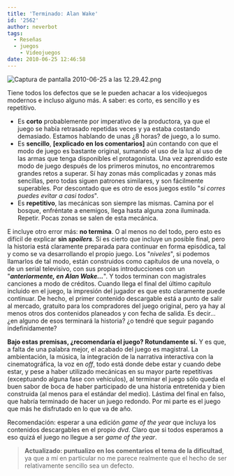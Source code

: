 ```yaml
---
title: 'Terminado: Alan Wake'
id: '2562'
author: neverbot
tags:
  - Reseñas
  - juegos
    - Videojuegos
date: 2010-06-25 12:46:58
---
```


![Captura de pantalla 2010-06-25 a las 12.29.42.png](./Captura-de-pantalla-2010-06-25-a-las-12.29.42.png)

Tiene todos los defectos que se le pueden achacar a los videojuegos modernos e incluso alguno más. A saber: es corto, es sencillo y es repetitivo.

*   Es **corto** probablemente por imperativo de la productora, ya que el juego se había retrasado repetidas veces y ya estaba costando demasiado. Estamos hablando de unas ¿8 horas? de juego, a lo sumo.
*   Es **sencillo**, **\[explicado en los comentarios\]** aún contando con que el modo de juego es bastante original, sumando el uso de la luz al uso de las armas que tenga disponibles el protagonista. Una vez aprendido este modo de juego después de los primeros minutos, no encontraremos grandes retos a superar. Sí hay zonas más complicadas y zonas más sencillas, pero todas siguen patrones similares, y son fácilmente superables. Por descontado que es otro de esos juegos estilo "_si corres puedes evitar a casi todos_".
*   Es **repetitivo**, las mecánicas son siempre las mismas. Camina por el bosque, enfréntate a enemigos, llega hasta alguna zona iluminada. Repetir. Pocas zonas se salen de esta mecánica.

E incluye otro error más: **no termina**. O al menos no del todo, pero esto es difícil de explicar **sin _spoilers_**. Sí es cierto que incluye un posible final, pero la historia está claramente preparada para continuar en forma episódica, tal y como se va desarrollando el propio juego. Los "_niveles_", si podemos llamarlos de tal modo, están construidos como capítulos de una novela, o de un serial televisivo, con sus propias introducciones con un "_**anteriormente, en Alan Wake...**_". Y todos terminan con magistrales canciones a modo de créditos. Cuando llega el final del último capítulo incluido en el juego, la impresión del jugador es que esto claramente puede continuar. De hecho, el primer contenido descargable está a punto de salir al mercado, gratuito para los compradores del juego original, pero ya hay al menos otros dos contenidos planeados y con fecha de salida. Es decir... ¿en alguno de esos terminará la historia? ¿o tendré que seguir pagando indefinidamente?

**Bajo estas premisas, ¿recomendaría el juego? Rotundamente sí.** Y es que, a falta de una palabra mejor, el acabado del juego es magistral. La ambientación, la música, la integración de la narrativa interactiva con la cinematográfica, la voz en _off_, todo está donde debe estar y cuando debe estar, y pese a haber utilizado mecánicas en su mayor parte repetitivas (exceptuando alguna fase con vehículos), al terminar el juego sólo queda el buen sabor de boca de haber participado de una historia entretenida y bien construida (al menos para el estándar del medio). Lástima del final en falso, que habría terminado de hacer un juego redondo. Por mi parte es el juego que más he disfrutado en lo que va de año.

Recomendación: esperar a una edición _game of the year_ que incluya los contenidos descargables en el propio _dvd_. Claro que si todos esperamos a eso quizá el juego no llegue a ser _game of the year_.

> **Actualizado: puntualizo en los comentarios el tema de la dificultad**, ya que a mí en particular no me parece realmente que el hecho de ser relativamente sencillo sea un defecto.